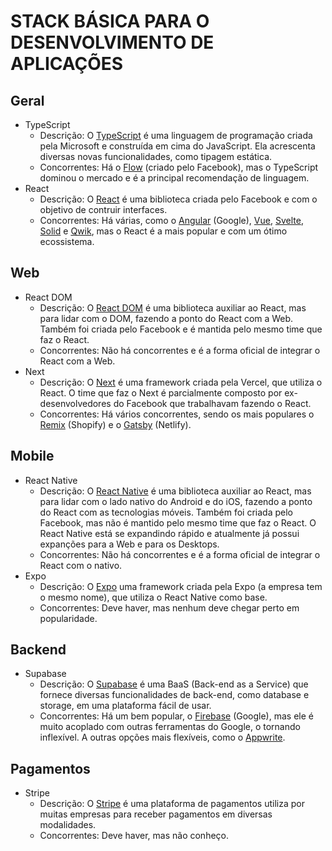 # STACK BÁSICA PARA O DESENVOLVIMENTO DE APLICAÇÕES

## Geral

- TypeScript
  - Descrição: O [TypeScript](https://www.typescriptlang.org/) é uma linguagem de programação criada pela Microsoft e construída em cima do JavaScript. Ela acrescenta diversas novas funcionalidades, como tipagem estática.
  - Concorrentes: Há o [Flow](https://flow.org/) (criado pelo Facebook), mas o TypeScript dominou o mercado e é a principal recomendação de linguagem.
- React
  - Descrição: O [React](https://react.dev/) é uma biblioteca criada pelo Facebook e com o objetivo de contruir interfaces.
  - Concorrentes: Há várias, como o [Angular](https://angular.io/) (Google), [Vue](https://vuejs.org/), [Svelte](https://svelte.dev/), [Solid](https://www.solidjs.com/) e [Qwik](https://qwik.builder.io/), mas o React é a mais popular e com um ótimo ecossistema.

## Web

- React DOM
  - Descrição: O [React DOM](https://react.dev/) é uma biblioteca auxiliar ao React, mas para lidar com o DOM, fazendo a ponto do React com a Web. Também foi criada pelo Facebook e é mantida pelo mesmo time que faz o React.
  - Concorrentes: Não há concorrentes e é a forma oficial de integrar o React com a Web.
- Next
  - Descrição: O [Next](https://nextjs.org/) é uma framework criada pela Vercel, que utiliza o React. O time que faz o Next é parcialmente composto por ex-desenvolvedores do Facebook que trabalhavam fazendo o React.
  - Concorrentes: Há vários concorrentes, sendo os mais populares o [Remix](https://remix.run/) (Shopify) e o [Gatsby](https://www.gatsbyjs.com/) (Netlify).

## Mobile

- React Native
  - Descrição: O [React Native](https://reactnative.dev/) é uma biblioteca auxiliar ao React, mas para lidar com o lado nativo do Android e do iOS, fazendo a ponto do React com as tecnologias móveis. Também foi criada pelo Facebook, mas não é mantido pelo mesmo time que faz o React. O React Native está se expandindo rápido e atualmente já possui expanções para a Web e para os Desktops.
  - Concorrentes: Não há concorrentes e é a forma oficial de integrar o React com o nativo.
- Expo
  - Descrição: O [Expo](https://expo.dev/) uma framework criada pela Expo (a empresa tem o mesmo nome), que utiliza o React Native como base.
  - Concorrentes: Deve haver, mas nenhum deve chegar perto em popularidade.

## Backend

- Supabase
  - Descrição: O [Supabase](https://supabase.com/) é uma BaaS (Back-end as a Service) que fornece diversas funcionalidades de back-end, como database e storage, em uma plataforma fácil de usar.
  - Concorrentes: Há um bem popular, o [Firebase](https://firebase.google.com/?hl=pt) (Google), mas ele é muito acoplado com outras ferramentas do Google, o tornando inflexível. A outras opções mais flexíveis, como o [Appwrite](https://appwrite.io/).

## Pagamentos

- Stripe
  - Descrição: O [Stripe](https://stripe.com/br) é uma plataforma de pagamentos utiliza por muitas empresas para receber pagamentos em diversas modalidades.
  - Concorrentes: Deve haver, mas não conheço.
